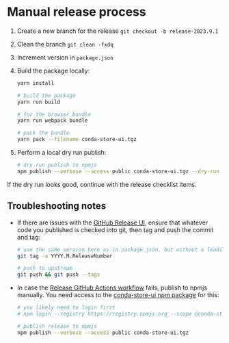 # Manual release process

1. Create a new branch for the release `git checkout -b release-2023.9.1`
2. Clean the branch `git clean -fxdq`
3. Increment version in `package.json`
4. Build the package locally:

   ```bash
   yarn install

   # build the package
   yarn run build

   # for the browser bundle
   yarn run webpack bundle

   # pack the bundle
   yarn pack --filename conda-store-ui.tgz

   ```

5. Perform a local dry run publish:

   ```bash
   # dry run publish to npmjs
   npm publish --verbose --access public conda-store-ui.tgz --dry-run
   ```

If the dry run looks good, continue with the release checklist items.

## Troubleshooting notes

* If there are issues with the [GitHub Release UI](https://github.com/conda-incubator/conda-store-ui/releases/new), ensure that whatever code you published is checked into git, then tag and push the commit and tag:

   ```bash
   # use the same version here as in package.json, but without a leading `v`
   git tag -a YYYY.M.ReleaseNumber

   # push to upstream
   git push && git push --tags
   ```

* In case the [Release GitHub Actions workflow][release-action] fails, publish to npmjs manually. You need access to the [conda-store-ui npm package][cs-ui-npm] for this:

   ```bash
   # you likely need to login first
   # npm login --registry https://registry.npmjs.org --scope @conda-store-ui

   # publish release to npmjs
   npm publish --verbose --access public conda-store-ui.tgz
   ```

<!-- Link -->

[cs-ui-npm]: https://www.npmjs.com/package/@conda-store/conda-store-ui
[release-action]: https://github.com/conda-incubator/conda-store-ui/blob/main/.github/workflows/release.yml
